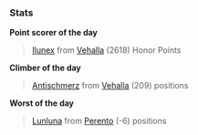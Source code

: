 

### Stats

**Point scorer of the day**
>[Ilunex](/#/character/Vehalla/459791) from [Vehalla](/#/ranking/Vehalla)  (2618) Honor Points


**Climber of the day**
>[Antischmerz](/#/character/Vehalla/139496) from [Vehalla](/#/ranking/Vehalla)  (209) positions


**Worst of the day**
>[Lunluna](/#/character/Perento/888498) from [Perento](/#/ranking/Perento)  (-6) positions


